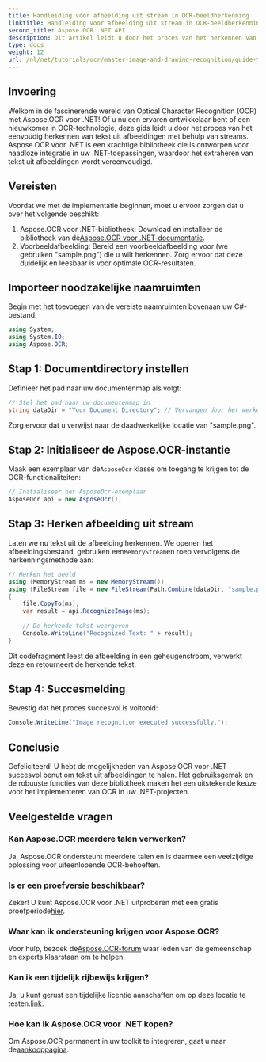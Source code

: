 ```yaml
---
title: Handleiding voor afbeelding uit stream in OCR-beeldherkenning
linktitle: Handleiding voor afbeelding uit stream in OCR-beeldherkenning
second_title: Aspose.OCR .NET API
description: Dit artikel leidt u door het proces van het herkennen van tekst uit afbeeldingen met behulp van streams, wat zorgt voor een naadloze integratie in uw .NET-applicaties. Perfect voor ontwikkelaars van alle niveaus.
type: docs
weight: 12
url: /nl/net/tutorials/ocr/master-image-and-drawing-recognition/guide-to-image-from-stream/
---
```

## Invoering

Welkom in de fascinerende wereld van Optical Character Recognition (OCR) met Aspose.OCR voor .NET! Of u nu een ervaren ontwikkelaar bent of een nieuwkomer in OCR-technologie, deze gids leidt u door het proces van het eenvoudig herkennen van tekst uit afbeeldingen met behulp van streams. Aspose.OCR voor .NET is een krachtige bibliotheek die is ontworpen voor naadloze integratie in uw .NET-toepassingen, waardoor het extraheren van tekst uit afbeeldingen wordt vereenvoudigd.

## Vereisten

Voordat we met de implementatie beginnen, moet u ervoor zorgen dat u over het volgende beschikt:

1.  Aspose.OCR voor .NET-bibliotheek: Download en installeer de bibliotheek van de[Aspose.OCR voor .NET-documentatie](https://reference.aspose.com/ocr/net/).
2. Voorbeeldafbeelding: Bereid een voorbeeldafbeelding voor (we gebruiken "sample.png") die u wilt herkennen. Zorg ervoor dat deze duidelijk en leesbaar is voor optimale OCR-resultaten.

## Importeer noodzakelijke naamruimten

Begin met het toevoegen van de vereiste naamruimten bovenaan uw C#-bestand:

```csharp
using System;
using System.IO;
using Aspose.OCR;
```

## Stap 1: Documentdirectory instellen

Definieer het pad naar uw documentenmap als volgt:

```csharp
// Stel het pad naar uw documentenmap in
string dataDir = "Your Document Directory"; // Vervangen door het werkelijke pad
```

Zorg ervoor dat u verwijst naar de daadwerkelijke locatie van "sample.png".

## Stap 2: Initialiseer de Aspose.OCR-instantie

 Maak een exemplaar van de`AsposeOcr` klasse om toegang te krijgen tot de OCR-functionaliteiten:

```csharp
// Initialiseer het AsposeOcr-exemplaar
AsposeOcr api = new AsposeOcr();
```

## Stap 3: Herken afbeelding uit stream

 Laten we nu tekst uit de afbeelding herkennen. We openen het afbeeldingsbestand, gebruiken een`MemoryStream`en roep vervolgens de herkenningsmethode aan:

```csharp
// Herken het beeld
using (MemoryStream ms = new MemoryStream())
using (FileStream file = new FileStream(Path.Combine(dataDir, "sample.png"), FileMode.Open, FileAccess.Read))
{
    file.CopyTo(ms);
    var result = api.RecognizeImage(ms);
    
    // De herkende tekst weergeven
    Console.WriteLine("Recognized Text: " + result);
}
```

Dit codefragment leest de afbeelding in een geheugenstroom, verwerkt deze en retourneert de herkende tekst.

## Stap 4: Succesmelding

Bevestig dat het proces succesvol is voltooid:

```csharp
Console.WriteLine("Image recognition executed successfully.");
```

## Conclusie

Gefeliciteerd! U hebt de mogelijkheden van Aspose.OCR voor .NET succesvol benut om tekst uit afbeeldingen te halen. Het gebruiksgemak en de robuuste functies van deze bibliotheek maken het een uitstekende keuze voor het implementeren van OCR in uw .NET-projecten.

## Veelgestelde vragen

### Kan Aspose.OCR meerdere talen verwerken?

Ja, Aspose.OCR ondersteunt meerdere talen en is daarmee een veelzijdige oplossing voor uiteenlopende OCR-behoeften.

### Is er een proefversie beschikbaar?

 Zeker! U kunt Aspose.OCR voor .NET uitproberen met een gratis proefperiode[hier](https://releases.aspose.com/).

### Waar kan ik ondersteuning krijgen voor Aspose.OCR?

 Voor hulp, bezoek de[Aspose.OCR-forum](https://forum.aspose.com/c/ocr/16) waar leden van de gemeenschap en experts klaarstaan om te helpen.

### Kan ik een tijdelijk rijbewijs krijgen?

 Ja, u kunt gerust een tijdelijke licentie aanschaffen om op deze locatie te testen.[link](https://purchase.conholdate.com/temporary-license/).

### Hoe kan ik Aspose.OCR voor .NET kopen?

 Om Aspose.OCR permanent in uw toolkit te integreren, gaat u naar de[aankooppagina](https://purchase.conholdate.com/buy).
